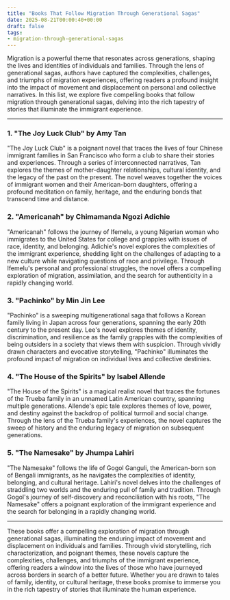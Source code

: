 ```yaml
---
title: "Books That Follow Migration Through Generational Sagas"
date: 2025-08-21T00:00:40+00:00
draft: false
tags: 
- migration-through-generational-sagas
---
```


Migration is a powerful theme that resonates across generations, shaping the lives and identities of individuals and families. Through the lens of generational sagas, authors have captured the complexities, challenges, and triumphs of migration experiences, offering readers a profound insight into the impact of movement and displacement on personal and collective narratives. In this list, we explore five compelling books that follow migration through generational sagas, delving into the rich tapestry of stories that illuminate the immigrant experience.

---

### 1. "The Joy Luck Club" by Amy Tan

"The Joy Luck Club" is a poignant novel that traces the lives of four Chinese immigrant families in San Francisco who form a club to share their stories and experiences. Through a series of interconnected narratives, Tan explores the themes of mother-daughter relationships, cultural identity, and the legacy of the past on the present. The novel weaves together the voices of immigrant women and their American-born daughters, offering a profound meditation on family, heritage, and the enduring bonds that transcend time and distance.

### 2. "Americanah" by Chimamanda Ngozi Adichie

"Americanah" follows the journey of Ifemelu, a young Nigerian woman who immigrates to the United States for college and grapples with issues of race, identity, and belonging. Adichie's novel explores the complexities of the immigrant experience, shedding light on the challenges of adapting to a new culture while navigating questions of race and privilege. Through Ifemelu's personal and professional struggles, the novel offers a compelling exploration of migration, assimilation, and the search for authenticity in a rapidly changing world.

### 3. "Pachinko" by Min Jin Lee

"Pachinko" is a sweeping multigenerational saga that follows a Korean family living in Japan across four generations, spanning the early 20th century to the present day. Lee's novel explores themes of identity, discrimination, and resilience as the family grapples with the complexities of being outsiders in a society that views them with suspicion. Through vividly drawn characters and evocative storytelling, "Pachinko" illuminates the profound impact of migration on individual lives and collective destinies.

### 4. "The House of the Spirits" by Isabel Allende

"The House of the Spirits" is a magical realist novel that traces the fortunes of the Trueba family in an unnamed Latin American country, spanning multiple generations. Allende's epic tale explores themes of love, power, and destiny against the backdrop of political turmoil and social change. Through the lens of the Trueba family's experiences, the novel captures the sweep of history and the enduring legacy of migration on subsequent generations.

### 5. "The Namesake" by Jhumpa Lahiri

"The Namesake" follows the life of Gogol Ganguli, the American-born son of Bengali immigrants, as he navigates the complexities of identity, belonging, and cultural heritage. Lahiri's novel delves into the challenges of straddling two worlds and the enduring pull of family and tradition. Through Gogol's journey of self-discovery and reconciliation with his roots, "The Namesake" offers a poignant exploration of the immigrant experience and the search for belonging in a rapidly changing world.

---

These books offer a compelling exploration of migration through generational sagas, illuminating the enduring impact of movement and displacement on individuals and families. Through vivid storytelling, rich characterization, and poignant themes, these novels capture the complexities, challenges, and triumphs of the immigrant experience, offering readers a window into the lives of those who have journeyed across borders in search of a better future. Whether you are drawn to tales of family, identity, or cultural heritage, these books promise to immerse you in the rich tapestry of stories that illuminate the human experience.